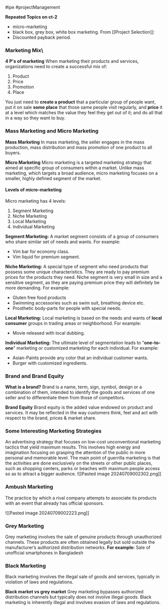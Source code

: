 #ipe #projectManagement 

**Repeated Topics on ct-2**
- micro-marketing
- black box, grey box, white box marketing.
From [[Project Selection]]:
- Discounted payback period.

### **Marketing Mix**\
**4 P's of marketing**
When marketing their products and services, organizations need to create a successful mix of:
1. Product
2. Price 
3. Promotion
4. Place

You just need to **create a product** that a particular group of people want, put it on sale **some place** that those same people visit regularly, and **price** it at a level which matches the value they feel they get out of it; and do all that in a way so they want to buy.

### **Mass Marketing and Micro Marketing**
**Mass Marketing**
In mass marketing, the seller engages in the mass production, mass distribution and mass promotion of one product to all buyers.

**Micro Marketing**
Micro marketing is a targeted marketing strategy that aimed at specific group of consumers within a market. Unlike mass marketing, which targets a broad audience, micro marketing focuses on a smaller, highly defined segment of the market.
#### **Levels of micro-marketing**
Micro marketing has 4 levels:
1. Segment Marketing
2. Niche Marketing
3. Local Marketing
4. Individual Marketing

**Segment Marketing:** A market segment consists of a group of consumers who share similar set of needs and wants.
For example:
- Vim bar for economy class.
- Vim liquid for premium segment.

**Niche Marketing:** A special type of segment who need products that possess some unique characteristics. They are ready to pay premium prices for the products they need.
Niche segment is very small in size and a sensitive segment, as they are paying premium price they will definitely be more demanding.
For example:
- Gluten free food products
- Swimming accessories such as swim suit, breathing device etc.
- Prosthetic body-parts for people with special needs.

**Local Marketing:**
Local marketing is based on the needs and wants of **local consumer** groups in trading areas or neighborhood.
For example:
- Movie released with local dubbing.

**Individual Marketing:**
The ultimate level of segmentation leads to "**one-to-one**" marketing or customized marketing for each individual. 
For example:
- Asian-Paints provide any color that an individual customer wants.
- Burger with customized ingredients.

### **Brand and Brand Equity**
**What is a brand?**
Brand is a name, term, sign, symbol, design or a combination of them, intended to identify the goods and services of one seller and to differentiate them from those of competitors.

**Brand Equity**
Brand  equity is the added value endowed on product and services. It may be reflected in the way customers think, feel and act with respect to the brand, prices & market share.

### **Some Interesting Marketing Strategies**
An advertising strategy that focuses on low-cost unconventional marketing tactics that yield maximum results. This involves high energy and imagination focusing on grasping the attention of the public in more personal and memorable level.
The main point of guerrilla marketing is that the activities are done exclusively on the streets or other public places, such as shopping centers, parks or beaches with maximum people access so as to attract a bigger audience.
![[Pasted image 20240709002302.png]]


### **Ambush Marketing**
The practice by which a rival company attempts to associate its products with an event that already has official sponsors.

![[Pasted image 20240709002223.png]]

### **Grey Marketing**
Grey marketing involves the sale of genuine products through unauthorized channels. These products are often obtained legally but sold outside the manufacturer’s authorized distribution networks.
**For example:** Sale of unofficial smartphones in Bangladesh

### **Black Marketing**
Black marketing involves the illegal sale of goods and services, typically in violation of laws and regulations.

**Black market vs grey market**
Grey marketing bypasses authorized distribution channels but typically does not involve illegal goods. Black marketing is inherently illegal and involves evasion of laws and regulations.